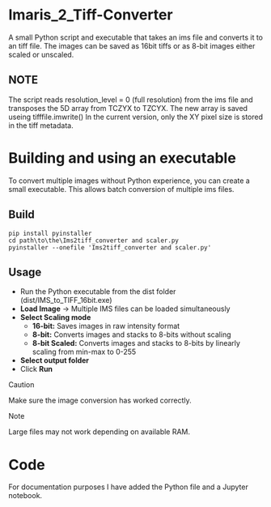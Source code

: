# Imaris_2_Tiff-Converter
A small Python script and executable that takes an ims file and converts it to an tiff file.
The images can be saved as 16bit tiffs or as 8-bit images either scaled or unscaled.

## NOTE
The script reads resolution_level = 0 (full resolution) from the ims file and transposes the 5D array from TCZYX to TZCYX.
The new array is saved useing tifffile.imwrite()
In the current version, only the XY pixel size is stored in the tiff metadata.

# Building and using an executable
To convert multiple images without Python experience, you can create a small executable. 
This allows batch conversion of multiple ims files.

## Build
```
pip install pyinstaller
cd path\to\the\Ims2tiff_converter and scaler.py
pyinstaller --onefile 'Ims2tiff_converter and scaler.py'
```

## Usage
- Run the Python executable from the dist folder (dist/IMS_to_TIFF_16bit.exe)
- **Load Image** -> Multiple IMS files can be loaded simultaneously
- **Select Scaling mode**
    - **16-bit:** Saves images in raw intensity format
    - **8-bit:** Converts images and stacks to 8-bits without scaling
    - **8-bit Scaled:** Converts images and stacks to 8-bits by linearly scaling from min-max to 0-255
- **Select output folder**
- Click **Run**

> [!CAUTION]
> Make sure the image conversion has worked correctly.

> [!NOTE]
> Large files may not work depending on available RAM.

# Code
For documentation purposes I have added the Python file and a Jupyter notebook.

